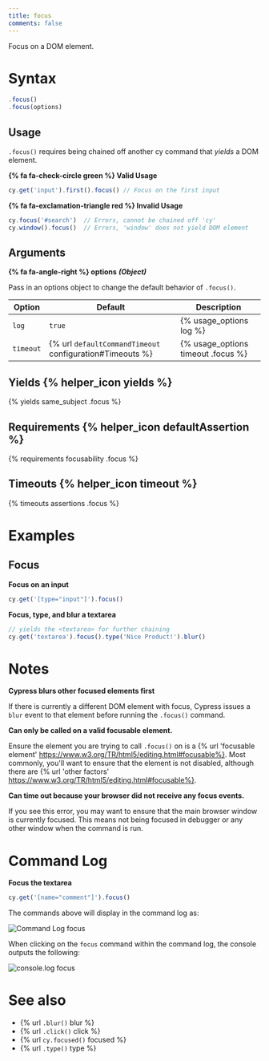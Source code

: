 ```yaml
---
title: focus
comments: false
---
```


Focus on a DOM element.

# Syntax

```javascript
.focus()
.focus(options)
```

## Usage

`.focus()` requires being chained off another cy command that *yields* a DOM element.

**{% fa fa-check-circle green %} Valid Usage**

```javascript
cy.get('input').first().focus() // Focus on the first input
```

**{% fa fa-exclamation-triangle red %} Invalid Usage**

```javascript
cy.focus('#search')  // Errors, cannot be chained off 'cy'
cy.window().focus()  // Errors, 'window' does not yield DOM element
```

## Arguments

**{% fa fa-angle-right %} options**  ***(Object)***

Pass in an options object to change the default behavior of `.focus()`.

Option | Default | Description
--- | --- | ---
`log` | `true` | {% usage_options log %}
`timeout` | {% url `defaultCommandTimeout` configuration#Timeouts %} | {% usage_options timeout .focus %}

## Yields {% helper_icon yields %}

{% yields same_subject .focus %}

## Requirements {% helper_icon defaultAssertion %}

{% requirements focusability .focus %}

## Timeouts {% helper_icon timeout %}

{% timeouts assertions .focus %}

# Examples

## Focus

**Focus on an input**

```javascript
cy.get('[type="input"]').focus()
```

**Focus, type, and blur a textarea**

```javascript
// yields the <textarea> for further chaining
cy.get('textarea').focus().type('Nice Product!').blur()
```

# Notes

**Cypress blurs other focused elements first**

If there is currently a different DOM element with focus, Cypress issues a `blur` event to that element before running the `.focus()` command.

**Can only be called on a valid focusable element.**

Ensure the element you are trying to call `.focus()` on is a {% url 'focusable element' https://www.w3.org/TR/html5/editing.html#focusable%}. Most commonly, you'll want to ensure that the element is not disabled, although there are {% url 'other factors' https://www.w3.org/TR/html5/editing.html#focusable%}.

**Can time out because your browser did not receive any focus events.**

If you see this error, you may want to ensure that the main browser window is currently focused. This means not being focused in debugger or any other window when the command is run.

# Command Log

**Focus the textarea**

```javascript
cy.get('[name="comment"]').focus()
```

The commands above will display in the command log as:

![Command Log focus](/img/api/focus/get-input-then-focus.png)

When clicking on the `focus` command within the command log, the console outputs the following:

![console.log focus](/img/api/focus/console-log-textarea-that-was-focused-on.png)

# See also

- {% url `.blur()` blur %}
- {% url `.click()` click %}
- {% url `cy.focused()` focused %}
- {% url `.type()` type %}
